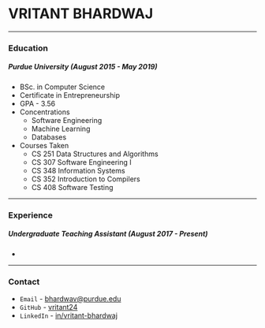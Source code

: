 
# **VRITANT BHARDWAJ**


---
### **Education**
##### **Purdue University** *(August 2015 - May 2019)*
- BSc. in Computer Science
- Certificate in Entrepreneurship
- GPA - 3.56
- Concentrations 
    * Software Engineering
    * Machine Learning
    * Databases
- Courses Taken
    * CS 251 Data Structures and Algorithms
    * CS 307 Software Engineering I
    * CS 348 Information Systems
    * CS 352 Introduction to Compilers
    * CS 408 Software Testing
---
### **Experience**
##### **Undergraduate Teaching Assistant** *(August 2017 - Present)*
- 
---




### Contact 
* `Email` - bhardwav@purdue.edu
* `GitHub` - [vritant24](http://github.com/vritant24)
* `LinkedIn` - [in/vritant-bhardwaj](https://www.linkedin.com/in/vritant-bhardwaj/)
